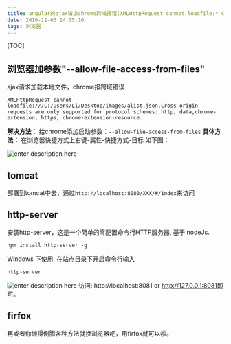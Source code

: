 ```yaml
---
title: angular的ajax请求chrome跨域报错(XMLHttpRequest cannot loadfile:* Cross origin requests are only supported for protocol schemes)
date: 2016-11-03 14:05:16
tags: 浏览器
---
```

[TOC]
## 浏览器加参数"--allow-file-access-from-files"
ajax请求加载本地文件，chrome报跨域错误

    XMLHttpRequest cannot loadfile:///C:/Users/Li/Desktop/images/alist.json.Cross origin requests are only supported for protocol schemes: http, data,chrome-extension, https, chrome-extension-resource.

**解决方法：**
给chrome添加启动参数：`--allow-file-access-from-files`
**具体方法：**
在浏览器快捷方式上右键-属性-快捷方式-目标 如下图：

![enter description here][1]

## tomcat
部署到tomcat中去，通过`http://localhost:8080/XXX/#/index`来访问
## http-server
安装http-server，这是一个简单的零配置命令行HTTP服务器, 基于 nodeJs.

    npm install http-server -g
Windows 下使用:
在站点目录下开启命令行输入

    http-server
    
![enter description here][2]
访问: http://localhost:8081 or http://127.0.0.1:8081即可。

## firfox
再或者你懒得倒腾各种方法就换浏览器吧，用firfox就可以啦。

  [1]: ./images/%E5%BE%AE%E4%BF%A1%E6%88%AA%E5%9B%BE_20161103140925.png "微信截图_20161103140925.png"
  [2]: ./images/%E5%BE%AE%E4%BF%A1%E6%88%AA%E5%9B%BE_20161108111223.png "微信截图_20161108111223.png"